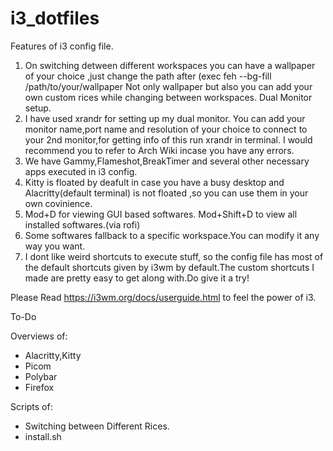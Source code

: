 # i3_dotfiles
Features of i3 config file.

1. On switching detween different workspaces you can have a wallpaper of your choice ,just change the path after (exec feh --bg-fill /path/to/your/wallpaper
Not only wallpaper but also you can add your own custom rices while changing between workspaces.
Dual Monitor setup.
2. I have used xrandr for setting up my dual monitor. You can add your monitor name,port name and resolution of your choice to connect to your 2nd monitor,for getting info of this run xrandr in terminal.
I would recommend you to refer to Arch Wiki incase you have any errors.
3. We have Gammy,Flameshot,BreakTimer and several other necessary apps executed in i3 config.
4. Kitty is floated by deafult in case you have a busy desktop and Alacritty(default terminal) is not floated ,so you can use them in your own covinience.
5. Mod+D for viewing GUI based softwares. Mod+Shift+D to view all installed softwares.(via rofi)
6. Some softwares fallback to a specific workspace.You can modify it any way you want.
7. I dont like weird shortcuts to execute stuff, so the config file has most of the default shortcuts given by i3wm by default.The custom shortcuts I made are pretty easy to get along with.Do give it a try!

Please Read https://i3wm.org/docs/userguide.html to feel the power of i3.


To-Do

Overviews of:

* Alacritty,Kitty
* Picom
* Polybar
* Firefox

Scripts of:

* Switching between Different Rices.
* install.sh
